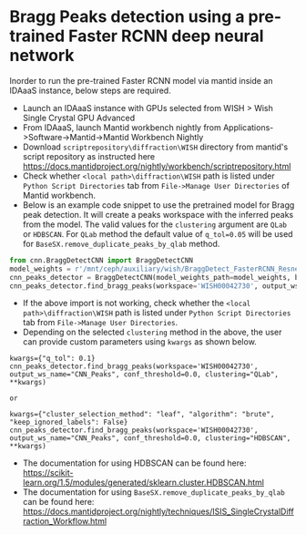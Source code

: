 Bragg Peaks detection using a pre-trained Faster RCNN deep neural network 
================

Inorder to run the pre-trained Faster RCNN model via mantid inside an IDAaaS instance, below steps are required.

* Launch an IDAaaS instance with GPUs selected from WISH > Wish Single Crystal GPU Advanced
* From IDAaaS, launch Mantid workbench nightly from Applications->Software->Mantid->Mantid Workbench Nightly 
* Download `scriptrepository\diffraction\WISH` directory from mantid's script repository as instructed here https://docs.mantidproject.org/nightly/workbench/scriptrepository.html
* Check whether `<local path>\diffraction\WISH` path is listed under `Python Script Directories` tab from `File->Manage User Directories` of Mantid workbench.
* Below is an example code snippet to use the pretrained model for Bragg peak detection. It will create a peaks workspace with the inferred peaks from the model. The valid values for the `clustering` argument are `QLab` or `HDBSCAN`. For `QLab` method the default value of `q_tol=0.05` will be used for `BaseSX.remove_duplicate_peaks_by_qlab` method. 
```python
from cnn.BraggDetectCNN import BraggDetectCNN
model_weights = r'/mnt/ceph/auxiliary/wish/BraggDetect_FasterRCNN_Resnet50_Weights_v1.pt'
cnn_peaks_detector = BraggDetectCNN(model_weights_path=model_weights, batch_size=64)
cnn_peaks_detector.find_bragg_peaks(workspace='WISH00042730', output_ws_name="CNN_Peaks", conf_threshold=0.0, clustering="QLab")
```
* If the above import is not working, check whether the `<local path>\diffraction\WISH` path is listed under `Python Script Directories` tab from `File->Manage User Directories`.
* Depending on the selected `clustering` method in the above, the user can provide custom parameters using `kwargs` as shown below.
```
kwargs={"q_tol": 0.1} 
cnn_peaks_detector.find_bragg_peaks(workspace='WISH00042730', output_ws_name="CNN_Peaks", conf_threshold=0.0, clustering="QLab", **kwargs)

or 

kwargs={"cluster_selection_method": "leaf", "algorithm": "brute", "keep_ignored_labels": False} 
cnn_peaks_detector.find_bragg_peaks(workspace='WISH00042730', output_ws_name="CNN_Peaks", conf_threshold=0.0, clustering="HDBSCAN", **kwargs)
```
* The documentation for using HDBSCAN can be found here: https://scikit-learn.org/1.5/modules/generated/sklearn.cluster.HDBSCAN.html
* The documentation for using `BaseSX.remove_duplicate_peaks_by_qlab` can be found here: https://docs.mantidproject.org/nightly/techniques/ISIS_SingleCrystalDiffraction_Workflow.html
